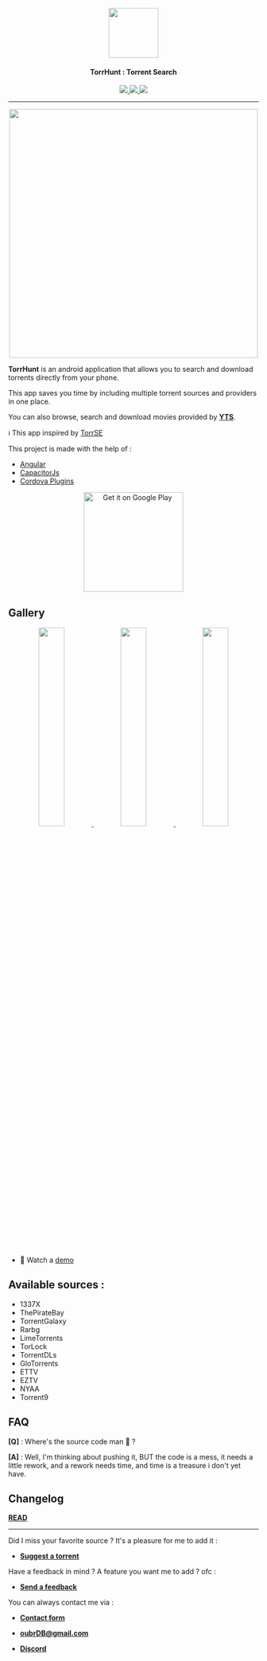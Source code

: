 <p align="center">
  <img width="100" src="https://i.ibb.co/N9PSTwn/github-800px.webp">
<h4 align="center">TorrHunt : Torrent Search</h4>
</p>
<p align="center">
<a href="https://angular.io/" target="_blank" rel="noopener noreferrer">
<img src="https://img.shields.io/badge/Angular-DD0031?style=for-the-badge&logo=angular">
</a>
<a href="https://capacitorjs.com/" target="_blank" rel="noopener noreferrer">
<img src="https://img.shields.io/badge/Capacitor-014f85?style=for-the-badge&logo=capacitor">
</a>
<a href="https://play.google.com/store/apps/details?id=com.oubrDB.torrentHunt" target="_blank" rel="noopener noreferrer">
<img src="https://img.shields.io/badge/Google_Play-+10k-44cc11?style=for-the-badge&logo=google-play">
</a>
</p>

---

<p align="center">
<a href="https://i.postimg.cc/4N8K0nym/feature-github.webp" target="_blank" rel="noopener noreferrer">
<img width="500px" src="https://i.postimg.cc/4N8K0nym/feature-github.webp">
</a>
</p>

**TorrHunt** is an android application that allows you to search and download torrents directly from your phone.

This app saves you time by including multiple torrent sources and providers in one place.

You can also browse, search and download movies provided by **[YTS](https://yts.mx/)**.

ℹ This app inspired by [TorrSE](https://forum.xda-developers.com/t/apk-mod-torrse-torrent-search-engine-ad-free.3934264/)

This project is made with the help of :

- [Angular](https://angular.io/)
- [CapacitorJs](https://capacitorjs.com/)
- [Cordova Plugins](https://cordova.apache.org/plugins/)
<p align="center">
<a href='https://play.google.com/store/apps/details?id=com.oubrDB.torrentHunt&pcampaignid=pcampaignidMKT-Other-global-all-co-prtnr-py-PartBadge-Mar2515-1'><img width="200" alt='Get it on Google Play' src='https://play.google.com/intl/en_us/badges/static/images/badges/en_badge_web_generic.png'/></a>
</p>

## Gallery

<p align="center">
<a href="https://i.postimg.cc/vmFRzLrM/2.webp" target="_blank" rel="noopener noreferrer">
<img style="border-radius:5px" src="https://i.postimg.cc/vmFRzLrM/2.webp" width="32%"></img>
</a>

<a href="https://i.postimg.cc/qR4PfJD5/3.webp" target="_blank" rel="noopener noreferrer">
<img style="border-radius:5px" src="https://i.postimg.cc/qR4PfJD5/3.webp" width="32%"></img>
</a>

<a href="https://i.postimg.cc/1zpkYnBF/4.webp" target="_blank" rel="noopener noreferrer">
<img style="border-radius:5px" src="https://i.postimg.cc/1zpkYnBF/4.webp" width="32%"></img>
</a>
</p>

- 📼 Watch a [demo](https://www.youtube.com/channel/UC_F_Zd_ZfiOlVEbWBtYBcqg/videos)

## Available sources :

- 1337X
- ThePirateBay
- TorrentGalaxy
- Rarbg
- LimeTorrents
- TorLock
- TorrentDLs
- GloTorrents
- ETTV
- EZTV
- NYAA
- Torrent9

## FAQ

**[Q]** : Where's the source code man 🤔 ?

**[A]** : Well, I'm thinking about pushing it, BUT the code is a mess, it needs a little rework, and a rework needs time, and time is a treasure i don't yet have.

## Changelog

**[READ](https://torrhunt.vercel.app/changelog/changelog.html)**

---

Did I miss your favorite source ? It's a pleasure for me to add it :

- **[Suggest a torrent](https://docs.google.com/forms/d/e/1FAIpQLSfwtHh_jGHkpYs1nexAenLpoNcW_Tmbo40tJtJ_KebWLslDWQ/viewform)**

Have a feedback in mind ? A feature you want me to add ? ofc :

- **[Send a feedback](https://docs.google.com/forms/d/1xhnRofNv1ZxZk6GZSTrd0bOUOWNYe6NE8KMdS3Pl1GE/viewform)**

You can always contact me via :

- **[Contact form](https://docs.google.com/forms/d/1ngUPZcSHes1aOnrFMJtLapw7LFzNREoqQSpYqmZmExU/viewform)**

- **[oubrDB@gmail.com](mailto:oubrDB@gmail.com)**

- **[Discord](https://discord.gg/aan9WDnax8)**
